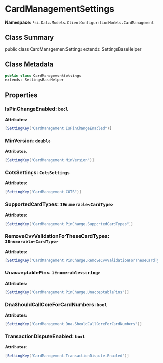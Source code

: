 # CardManagementSettings

**Namespace:** `Psi.Data.Models.ClientConfigurationModels.CardManagement`

## Class Summary

public class CardManagementSettings
extends: SettingsBaseHelper

## Class Metadata

```typescript
public class CardManagementSettings
extends: SettingsBaseHelper
```

## Properties

### IsPinChangeEnabled: `bool`

**Attributes:**
```csharp
[SettingKey("CardManagement.IsPinChangeEnabled")]
```

### MinVersion: `double`

**Attributes:**
```csharp
[SettingKey("CardManagement.MinVersion")]
```

### CotsSettings: `CotsSettings`

**Attributes:**
```csharp
[SettingKey("CardManagement.COTS")]
```

### SupportedCardTypes: `IEnumerable<CardType>`

**Attributes:**
```csharp
[SettingKey("CardManagement.PinChange.SupportedCardTypes")]
```

### RemoveCvvValidationForTheseCardTypes: `IEnumerable<CardType>`

**Attributes:**
```csharp
[SettingKey("CardManagement.PinChange.RemoveCvvValidationForTheseCardTypes")]
```

### UnacceptablePins: `IEnumerable<string>`

**Attributes:**
```csharp
[SettingKey("CardManagement.PinChange.UnacceptablePins")]
```

### DnaShouldCallCoreForCardNumbers: `bool`

**Attributes:**
```csharp
[SettingKey("CardManagement.Dna.ShouldCallCoreForCardNumbers")]
```

### TransactionDisputeEnabled: `bool`

**Attributes:**
```csharp
[SettingKey("CardManagement.TransactionDispute.Enabled")]
```
